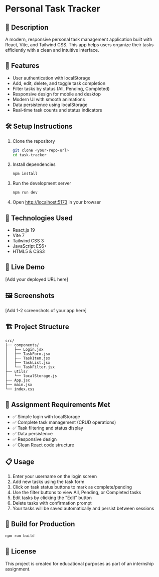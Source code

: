 # Personal Task Tracker

## 📖 Description
A modern, responsive personal task management application built with React, Vite, and Tailwind CSS. This app helps users organize their tasks efficiently with a clean and intuitive interface.

## 🚀 Features
- User authentication with localStorage
- Add, edit, delete, and toggle task completion
- Filter tasks by status (All, Pending, Completed)
- Responsive design for mobile and desktop
- Modern UI with smooth animations
- Data persistence using localStorage
- Real-time task counts and status indicators

## 🛠 Setup Instructions
1. Clone the repository
   ```bash
   git clone <your-repo-url>
   cd task-tracker
   ```

2. Install dependencies
   ```bash
   npm install
   ```

3. Run the development server
   ```bash
   npm run dev
   ```

4. Open [http://localhost:5173](http://localhost:5173) in your browser

## 🧰 Technologies Used
- React.js 19
- Vite 7
- Tailwind CSS 3
- JavaScript ES6+
- HTML5 & CSS3

## 🔗 Live Demo
[Add your deployed URL here]

## 🖼 Screenshots
[Add 1-2 screenshots of your app here]

## 🏗 Project Structure
```
src/
├── components/
│   ├── Login.jsx
│   ├── TaskForm.jsx
│   ├── TaskItem.jsx
│   ├── TaskList.jsx
│   └── TaskFilter.jsx
├── utils/
│   └── localStorage.js
├── App.jsx
├── main.jsx
└── index.css
```

## 🎯 Assignment Requirements Met
- ✅ Simple login with localStorage
- ✅ Complete task management (CRUD operations)
- ✅ Task filtering and status display
- ✅ Data persistence
- ✅ Responsive design
- ✅ Clean React code structure

## 📋 Usage
1. Enter your username on the login screen
2. Add new tasks using the task form
3. Click on task status buttons to mark as complete/pending
4. Use the filter buttons to view All, Pending, or Completed tasks
5. Edit tasks by clicking the "Edit" button
6. Delete tasks with confirmation prompt
7. Your tasks will be saved automatically and persist between sessions

## 🚀 Build for Production
```bash
npm run build
```

## 📝 License
This project is created for educational purposes as part of an internship assignment.